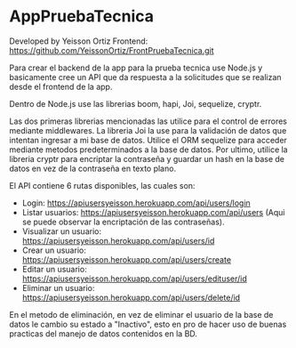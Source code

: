 # AppPruebaTecnica
Developed by Yeisson Ortiz
Frontend: https://github.com/YeissonOrtiz/FrontPruebaTecnica.git

Para crear el backend de la app para la prueba tecnica use Node.js y basicamente cree
un API que da respuesta a la solicitudes que se realizan desde el frontend de la app.

Dentro de Node.js use las librerias boom, hapi, Joi, sequelize, cryptr.

Las dos primeras librerias mencionadas las utilice para el control de errores mediante middlewares.
La libreria Joi la use para la validación de datos que intentan ingresar a mi base de datos.
Utilice el ORM sequelize para acceder mediante metodos predeterminados a la base de datos.
Por ultimo, utilice la libreria cryptr para encriptar la contraseña y guardar un hash en la base de datos
en vez de la contraseña en texto plano.

El API contiene 6 rutas disponibles, las cuales son:
- Login: https://apiusersyeisson.herokuapp.com/api/users/login
- Listar usuarios: https://apiusersyeisson.herokuapp.com/api/users (Aqui se puede observar la encriptación de las contraseñas).
- Visualizar un usuario: https://apiusersyeisson.herokuapp.com/api/users/id
- Crear un usuario: https://apiusersyeisson.herokuapp.com/api/users/create
- Editar un usuario: https://apiusersyeisson.herokuapp.com/api/users/edituser/id
- Eliminar un usuario: https://apiusersyeisson.herokuapp.com/api/users/delete/id

En el metodo de eliminación, en vez de eliminar el usuario de la base de datos le cambio su estado a "Inactivo", esto en pro
de hacer uso de buenas practicas del manejo de datos contenidos en la BD.
